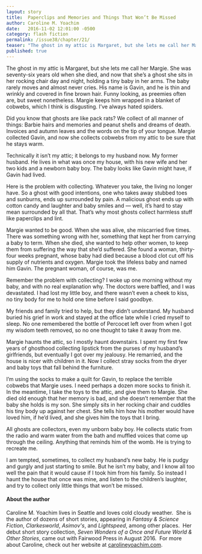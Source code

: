 ```yaml
---
layout: story
title:  Paperclips and Memories and Things That Won’t Be Missed
author: Caroline M. Yoachim
date:   2016-11-02 12:01:00 -0500
category: flash fiction
permalink: /issue38/chapter/21/
teaser: "The ghost in my attic is Margaret, but she lets me call her Margie. She was seventy-six years old when she died, and now that she’s a ghost she sits in her rocking chair day and night, holding a tiny baby in her arms. The baby rarely moves and almost never cries."
published: true
---
```

The ghost in my attic is Margaret, but she lets me call her Margie. She was seventy-six years old when she died, and now that she’s a ghost she sits in her rocking chair day and night, holding a tiny baby in her arms. The baby rarely moves and almost never cries. His name is Gavin, and he is thin and wrinkly and covered in fine brown hair. Funny looking, as preemies often are, but sweet nonetheless. Margie keeps him wrapped in a blanket of cobwebs, which I think is disgusting. I’ve always hated spiders.

Did you know that ghosts are like pack rats? We collect of all manner of things: Barbie hairs and memories and peanut shells and dreams of death. Invoices and autumn leaves and the words on the tip of your tongue. Margie collected Gavin, and now she collects cobwebs from my attic to be sure that he stays warm.

Technically it isn’t my attic; it belongs to my husband now. My former husband. He lives in what was once my house, with his new wife and her two kids and a newborn baby boy. The baby looks like Gavin might have, if Gavin had lived.

Here is the problem with collecting. Whatever you take, the living no longer have. So a ghost with good intentions, one who takes away stubbed toes and sunburns, ends up surrounded by pain. A malicious ghost ends up with cotton candy and laughter and baby smiles and — well, it’s hard to stay mean surrounded by all that. That’s why most ghosts collect harmless stuff like paperclips and lint.

Margie wanted to be good. When she was alive, she miscarried five times. There was something wrong with her, something that kept her from carrying a baby to term. When she died, she wanted to help other women, to keep them from suffering the way that she’d suffered. She found a woman, thirty-four weeks pregnant, whose baby had died because a blood clot cut off his supply of nutrients and oxygen. Margie took the lifeless baby and named him Gavin. The pregnant woman, of course, was me.

Remember the problem with collecting? I woke up one morning without my baby, and with no real explanation why. The doctors were baffled, and I was devastated. I had lost my little boy, and there wasn’t even a cheek to kiss, no tiny body for me to hold one time before I said goodbye.

My friends and family tried to help, but they didn’t understand. My husband buried his grief in work and stayed at the office late while I cried myself to sleep. No one remembered the bottle of Percocet left over from when I got my wisdom teeth removed, so no one thought to take it away from me.

Margie haunts the attic, so I mostly haunt downstairs. I spent my first few years of ghosthood collecting lipstick from the purses of my husband’s girlfriends, but eventually I got over my jealousy. He remarried, and the house is nicer with children in it. Now I collect stray socks from the dryer and baby toys that fall behind the furniture.

I’m using the socks to make a quilt for Gavin, to replace the terrible cobwebs that Margie uses. I need perhaps a dozen more socks to finish it. In the meantime, I take the toys to the attic, and give them to Margie. She died old enough that her memory is bad, and she doesn’t remember that the baby she holds is my son. She simply sits in her rocking chair and cuddles his tiny body up against her chest. She tells him how his mother would have loved him, if he’d lived, and she gives him the toys that I bring.

All ghosts are collectors, even my unborn baby boy. He collects static from the radio and warm water from the bath and muffled voices that come up through the ceiling. Anything that reminds him of the womb. He is trying to recreate me.

I am tempted, sometimes, to collect my husband’s new baby.  He is pudgy and gurgly and just starting to smile. But he isn’t my baby, and I know all too well the pain that it would cause if I took him from his family. So instead I haunt the house that once was mine, and listen to the children’s laughter, and try to collect only little things that won’t be missed.

#### About the author
Caroline M. Yoachim lives in Seattle and loves cold cloudy weather.  She is the author of dozens of short stories, appearing in _Fantasy & Science Fiction_, _Clarkesworld_, _Asimov's_, and _Lightspeed_, among other places.  Her debut short story collection, _Seven Wonders of a Once and Future World & Other Stories_, came out with Fairwood Press in August 2016.  For more about Caroline, check out her website at [carolineyoachim.com](carolineyoachim.com).
